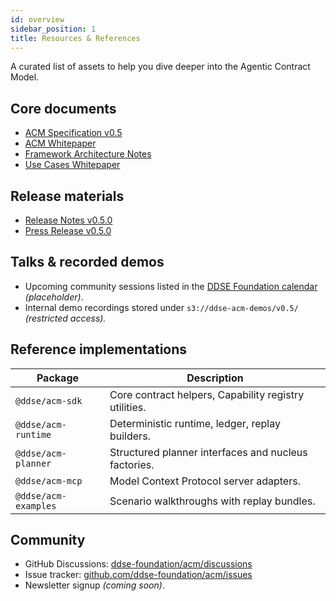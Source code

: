 ```yaml
---
id: overview
sidebar_position: 1
title: Resources & References
---
```


A curated list of assets to help you dive deeper into the Agentic Contract Model.

## Core documents

- [ACM Specification v0.5](https://github.com/ddse-foundation/acm/blob/main/spec/acm-spec%20v0.5.md)
- [ACM Whitepaper](https://github.com/ddse-foundation/acm/blob/main/WHITEPAPER.md)
- [Framework Architecture Notes](https://github.com/ddse-foundation/acm/blob/main/framework/architecture.md)
- [Use Cases Whitepaper](https://github.com/ddse-foundation/acm/blob/main/WHITEPAPER-Usecases.md)

## Release materials

- [Release Notes v0.5.0](https://github.com/ddse-foundation/acm/blob/main/RELEASE_NOTES_v0.5.0.md)
- [Press Release v0.5.0](https://github.com/ddse-foundation/acm/blob/main/PRESS_RELEASE_v0.5.0.md)

## Talks & recorded demos

- Upcoming community sessions listed in the [DDSE Foundation calendar](https://ddse.foundation/events) *(placeholder)*.
- Internal demo recordings stored under `s3://ddse-acm-demos/v0.5/` *(restricted access).*

## Reference implementations

| Package | Description |
| --- | --- |
| `@ddse/acm-sdk` | Core contract helpers, Capability registry utilities. |
| `@ddse/acm-runtime` | Deterministic runtime, ledger, replay builders. |
| `@ddse/acm-planner` | Structured planner interfaces and nucleus factories. |
| `@ddse/acm-mcp` | Model Context Protocol server adapters. |
| `@ddse/acm-examples` | Scenario walkthroughs with replay bundles. |

## Community

- GitHub Discussions: [ddse-foundation/acm/discussions](https://github.com/ddse-foundation/acm/discussions)
- Issue tracker: [github.com/ddse-foundation/acm/issues](https://github.com/ddse-foundation/acm/issues)
- Newsletter signup *(coming soon)*.
